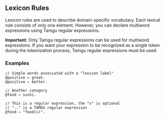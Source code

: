## Lexicon Rules

Lexicon rules are used to describe domain-specific vocabulary. Each lexical rule consists of only one element. However, you can declare multiword expressions using Tamgu regular expressions.

**Important**: Only Tamgu regular expressions can be used for multiword expressions. If you want your expression to be recognized as a single token during the tokenization process, Tamgu regular expressions must be used.

### Examples

```tamgu
// Simple words associated with a "lexicon label"
@positive ← great.
@positive ← better.

// Another category
@food ← sushi.

// This is a regular expression, the "s" is optional
// ".." is a TAMGU regular expression
@food ← "food(s)".
```